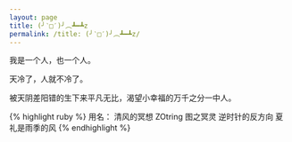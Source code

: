 ```yaml
---
layout: page
title: (╯‵□′)╯︵┻━┻z
permalink: /title: (╯‵□′)╯︵┻━┻z/
---
```


我是一个人，也一个人。

天冷了，人就不冷了。

被天阴差阳错的生下来平凡无比，渴望小幸福的万千之分一中人。

{% highlight ruby %}
用名：	
	清风的冥想
	ZOtring
	图之冥灵
	逆时针的反方向
	夏礼是雨季的风
{% endhighlight %}

